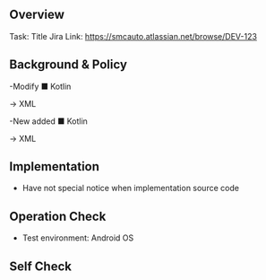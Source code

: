 ## Overview
Task: Title Jira
Link: https://smcauto.atlassian.net/browse/DEV-123

## Background & Policy
-Modify
■ Kotlin

-> XML

-New added
■ Kotlin

-> XML

## Implementation
- Have not special notice when implementation source code

## Operation Check
- Test environment: Android OS

## Self Check